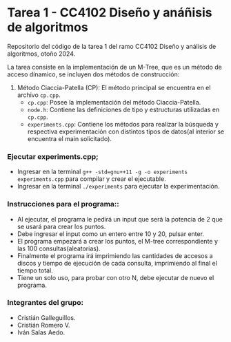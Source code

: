# Tarea 1 - CC4102 Diseño y anáñisis de algoritmos

Repositorio del código de la tarea 1 del ramo CC4102 Diseño y análisis de algoritmos, otoño 2024. 

La tarea consiste en la implementación de un M-Tree, que es un método de acceso dínamico, se incluyen dos métodos de construcción:
1. Método Ciaccia-Patella (CP): El método principal se encuentra en el archivo `cp.cpp`.
   - `cp.cpp`: Posee la implementación del método Ciaccia-Patella.
   - `node.h`: Contiene las definiciones de tipo y estructuras utilizadas en `cp.cpp`.
   - `experiments.cpp`: Contiene los métodos para realizar la búsqueda y respectiva experimentación con distintos tipos de datos(al interior se encuentra el main solicitado).
    
### Ejecutar experiments.cpp;
   * Ingresar en la terminal `g++ -std=gnu++11 -g -o experiments experiments.cpp` para compilar y crear el ejecutable.
   * Ingresar en la terminal `./experiments` para ejecutar la experimentación.


### Instrucciones para el programa::
   * Al ejecutar, el programa le pedirá un input que será la potencia de 2 que se usará para crear los puntos.
   * Debe ingresar el input como un entero entre 10 y 20, pulsar enter.
   * El programa empezará a crear los puntos, el M-tree correspondiente y las 100 consultas(aleatorias).
   * Finalmente el programa irá imprimiendo las cantidades de accesos a discos y tiempo de ejecución de cada consulta, imprimiendo al final el tiempo total.
   * Tiene un solo uso, para probar con otro N, debe ejecutar de nuevo el programa.

### Integrantes del grupo:
- Cristián Galleguillos.
- Cristián Romero V.
- Iván Salas Aedo.
